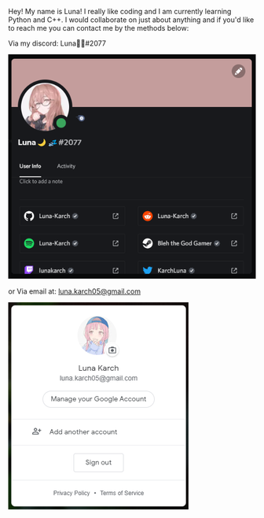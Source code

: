 Hey! My name is Luna! I really like coding and I am currently learning Python and C++. I would collaborate on just about anything and if you'd like to reach me you can contact me by the methods below:

Via my discord: Luna🌙💤#2077

![Alt Text](https://github.com/Luna-Karch/Luna-Karch/blob/main/user_profile.png?raw=true "User Profile")

or Via email at: luna.karch05@gmail.com

![Alt Text](https://github.com/Luna-Karch/Luna-Karch/blob/main/google_user_profile.png?raw=true "Google User Profile")